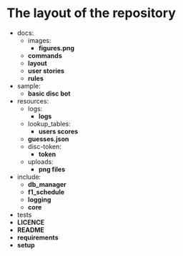 # The layout of the repository

- docs:
  - images:
    - **figures.png**
  - **commands**
  - **layout**
  - **user stories**
  - **rules**
- sample:
  - **basic disc bot**
- resources:
  - logs:
    - **logs**
  - lookup_tables:
    - **users scores**
  - **guesses.json**  
  - disc-token:
    - **token**
  - uploads:
    - **png files**
- include:
  - **db_manager**
  - **f1_schedule**
  - **logging**
  - **core**
- tests
- **LICENCE**
- **README**
- **requirements**
- **setup**